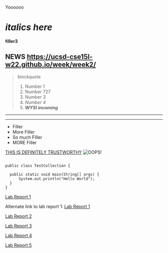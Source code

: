 Yoooooo

# _italics here_

**filler3**

## NEWS https://ucsd-cse15l-w22.github.io/week/week2/

> blockquote
> 1. Number 1
> 2. Number 727
> 3. Number 3
> 4. *Number 4*
> 5. ***WYSI incoming***
---
---------
- Filler
- More Filler
- So much Filler
- MORE Filler

[THIS IS DEFINITELY TRUSTWORTHY](https://www.example.com)
![OOPS!](https://pbs.twimg.com/media/EtwksZWVIAEnNJQ.jpg)

```

public class TestCollection {

  public static void main(String[] args) {
      System.out.println("Hello World");
  }
}
```

[Lab Report 1](Lab%20Report%201%20-%20Week%202/lab-report-1-week-2.html) 

Alternate link to lab report 1: [Lab Report 1](https://potato48.github.io/cse15l-lab-reports/Lab%20Report%201%20-%20Week%202/lab-report-1-week-2.html)

[Lab Report 2](Lab%20Report%202%20-%20Week%204/lab-report-2-week-4.html) 

[Lab Report 3](Lab%20Report%203%20-%20Week%206/lab-report-3-week-6.html)

[Lab Report 4](Lab%20Report%204%20-%20Week%208/lab-report-4-week-8.html)

[Lab Report 5](Lab%20Report%205%20-%20Week%2010/lab-report-5-week-10.html)


